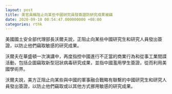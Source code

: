 ```yaml
---
layout: post
title: 美官員稱阻止向某些中國研究員發簽證防研究成果被竊
date: 2020-09-10 00:54:47.000000000 +08:00
categories: rthk
---
```


美國國土安全部代理部長沃爾夫說，正阻止向某些中國研究生和研究人員發出簽證，以防止他們竊取敏感的研究成果。

沃爾夫在華盛頓一次演講中，再度指控中國進行不正當的商業行為和從事工業間諜活動，包括企圖竊取新型冠狀病毒研究成果，並指中國濫用學生簽證，從而利用美國學術界。

沃爾夫說，美方正阻止向某些與中國的軍事融合戰略有聯繫的中國研究生和研究人員發出簽證，以防止他們竊取或以其他方式挪用敏感的研究成果。
